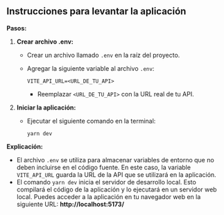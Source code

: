 ## Instrucciones para levantar la aplicación

**Pasos:**

1. **Crear archivo .env:**
    - Crear un archivo llamado `.env` en la raíz del proyecto.
    - Agregar la siguiente variable al archivo `.env`:

      ```
      VITE_API_URL=<URL_DE_TU_API>
      ```

      - Reemplazar `<URL_DE_TU_API>` con la URL real de tu API.

2. **Iniciar la aplicación:**
    - Ejecutar el siguiente comando en la terminal:

      ```
      yarn dev
      ```

**Explicación:**

* El archivo `.env` se utiliza para almacenar variables de entorno que no deben incluirse en el código fuente. En este caso, la variable `VITE_API_URL` guarda la URL de la API que se utilizará en la aplicación.
* El comando `yarn dev` inicia el servidor de desarrollo local. Esto compilará el código de la aplicación y lo ejecutará en un servidor web local. Puedes acceder a la aplicación en tu navegador web en la siguiente URL: **http://localhost:5173/**

